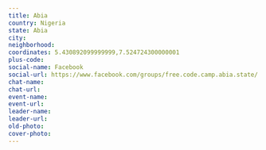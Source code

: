 ```yaml
---
title: Abia
country: Nigeria
state: Abia
city: 
neighborhood: 
coordinates: 5.430892099999999,7.524724300000001
plus-code:
social-name: Facebook
social-url: https://www.facebook.com/groups/free.code.camp.abia.state/
chat-name:
chat-url:
event-name:
event-url:
leader-name:
leader-url:
old-photo: 
cover-photo:
---
```

